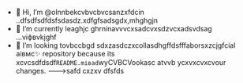 - 👋 Hi, I’m @olnnbekcvbvcbvcsanzxfdcin ..dfsdfsdfdsfsdasdz.xdfgfsadsgdx,mhghgjn
- 🌱 I’m currently leaghjc ghrninavvvcxsadcvxsdzvcxadsvdsag ...vіфвvkjghf
- 💞️ I’m looking tovbccbgd sdxzasdczxcollasdhgffdsfffaborsxzcjgfcial аівмс✨ repository because its xcvcsdfdsdf`README.mіваd`wyCVBCVookasc atvvb ycxvxcvxcvour changes.
--->safd
cxzxv
dfsfds
